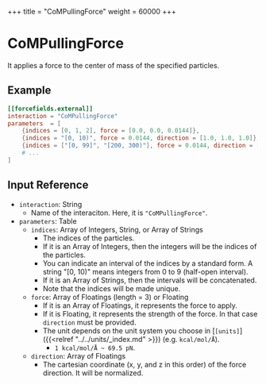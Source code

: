 +++
title = "CoMPullingForce"
weight = 60000
+++

# CoMPullingForce

It applies a force to the center of mass of the specified particles.

## Example

```toml
[[forcefields.external]]
interaction = "CoMPullingForce"
parameters  = [
    {indices = [0, 1, 2], force = [0.0, 0.0, 0.0144]},
    {indices = "[0, 10)", force = 0.0144, direction = [1.0, 1.0, 1.0]},
    {indices = ["[0, 99]", "[200, 300)"], force = 0.0144, direction = [1.0, 1.0, 1.0]},
    # ...
]
```

## Input Reference

- `interaction`: String
  - Name of the interaciton. Here, it is `"CoMPullingForce"`.
- `parameters`: Table
  - `indices`: Array of Integers, String, or Array of Strings
    - The indices of the particles.
    - If it is an Array of Integers, then the integers will be the indices of the particles.
    - You can indicate an interval of the indices by a standard form. A string "[0, 10)" means integers from 0 to 9 (half-open interval).
    - If it is an Array of Strings, then the intervals will be concatenated.
    - Note that the indices will be made unique.
  - `force`: Array of Floatings (length = 3) or Floating
    - If it is an Array of Floatings, it represents the force to apply.
    - If it is Floating, it represents the strength of the force. In that case `direction` must be provided.
    - The unit depends on the unit system you choose in [`[units]`]({{<relref "../../units/_index.md" >}}) (e.g. `kcal/mol/Å`).
       - `1 kcal/mol/Å ~ 69.5 pN`.
  - `direction`: Array of Floatings
    - The cartesian coordinate (x, y, and z in this order) of the force direction. It will be normalized.
